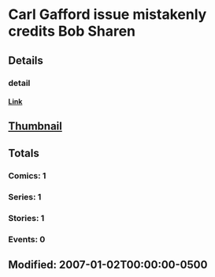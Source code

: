 # Carl Gafford issue mistakenly credits Bob Sharen 
## Details
### detail
#### [Link](http://marvel.com/comics/creators/6435/carl_gafford_issue_mistakenly_credits_bob_sharen?utm_campaign=apiRef&utm_source=225578a89fc76f3d20fbffda5d17a88d)
## [Thumbnail](http://i.annihil.us/u/prod/marvel/i/mg/b/40/image_not_available.jpg)
## Totals
### Comics: 1
### Series: 1
### Stories: 1
### Events: 0
## Modified: 2007-01-02T00:00:00-0500